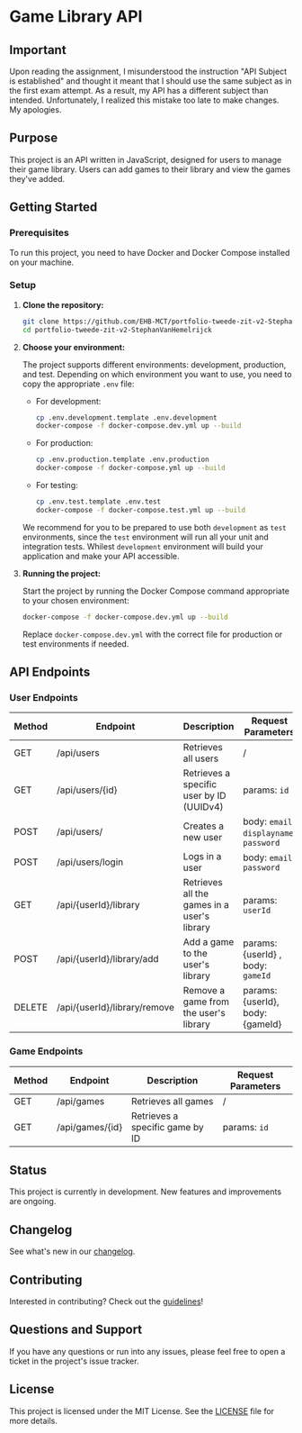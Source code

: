 # Game Library API

## Important

Upon reading the assignment, I misunderstood the instruction "API Subject is established" and thought it meant that I should use the same subject as in the first exam attempt. As a result, my API has a different subject than intended. Unfortunately, I realized this mistake too late to make changes. My apologies.

## Purpose

This project is an API written in JavaScript, designed for users to manage their game library. Users can add games to their library and view the games they've added.

## Getting Started

### Prerequisites

To run this project, you need to have Docker and Docker Compose installed on your machine.

### Setup

1. **Clone the repository:**

   ```bash
   git clone https://github.com/EHB-MCT/portfolio-tweede-zit-v2-StephanVanHemelrijck.git
   cd portfolio-tweede-zit-v2-StephanVanHemelrijck
   ```

2. **Choose your environment:**

   The project supports different environments: development, production, and test. Depending on which environment you want to use, you need to copy the appropriate `.env` file:

   - For development:

     ```bash
     cp .env.development.template .env.development
     docker-compose -f docker-compose.dev.yml up --build
     ```

   - For production:

     ```bash
     cp .env.production.template .env.production
     docker-compose -f docker-compose.yml up --build
     ```

   - For testing:

     ```bash
     cp .env.test.template .env.test
     docker-compose -f docker-compose.test.yml up --build
     ```

   We recommend for you to be prepared to use both `development` as `test` environments, since the `test` environment will run all your unit and integration tests. Whilest `development` environment will build your application and make your API accessible.

3. **Running the project:**

   Start the project by running the Docker Compose command appropriate to your chosen environment:

   ```bash
   docker-compose -f docker-compose.dev.yml up --build
   ```

   Replace `docker-compose.dev.yml` with the correct file for production or test environments if needed.

## API Endpoints

### User Endpoints

| Method | Endpoint                     | Description                                 | Request Parameters                       |
| ------ | ---------------------------- | ------------------------------------------- | ---------------------------------------- |
| GET    | /api/users                   | Retrieves all users                         | /                                        |
| GET    | /api/users/{id}              | Retrieves a specific user by ID (UUIDv4)    | params: `id`                             |
| POST   | /api/users/                  | Creates a new user                          | body: `email`, `displayname`, `password` |
| POST   | /api/users/login             | Logs in a user                              | body: `email`, `password`                |
| GET    | /api/{userId}/library        | Retrieves all the games in a user's library | params: `userId`                         |
| POST   | /api/{userId}/library/add    | Add a game to the user's library            | params: {userId} , body: `gameId`        |
| DELETE | /api/{userId}/library/remove | Remove a game from the user's library       | params: {userId}, body: {gameId}         |

### Game Endpoints

| Method | Endpoint        | Description                     | Request Parameters |
| ------ | --------------- | ------------------------------- | ------------------ |
| GET    | /api/games      | Retrieves all games             | /                  |
| GET    | /api/games/{id} | Retrieves a specific game by ID | params: `id`       |

## Status

This project is currently in development. New features and improvements are ongoing.

## Changelog

See what's new in our [changelog](CHANGELOG.md).

## Contributing

Interested in contributing? Check out the [guidelines](CONTRIBUTION_GUIDELINES.md)!

## Questions and Support

If you have any questions or run into any issues, please feel free to open a ticket in the project's issue tracker.

## License

This project is licensed under the MIT License. See the [LICENSE](LICENSE) file for more details.
